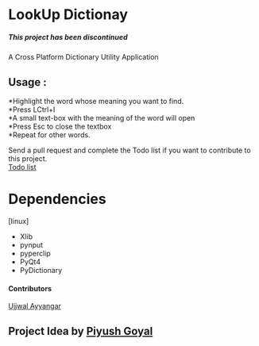 # LookUp Dictionay
<h5> This project has been discontinued </h5>
A Cross Platform Dictionary Utility Application

## Usage :
*Highlight the word whose meaning you want to find.<br/>
*Press LCtrl+I<br/>
*A small text-box with the meaning of the word will open<br/>
*Press Esc to close the textbox<br/>
*Repeat for other words.<br/>

Send a pull request and complete the Todo list if you want to contribute to this project. <br/> 
<a href ="https://github.com/GDGVIT/LookUp_Dictionary/blob/master/Partial/Todo.md"> Todo list<a><br/>

# Dependencies
[linux]
* Xlib
* pynput
* pyperclip
* PyQt4
* PyDictionary

<h4> Contributors </h4> 
<a href="https://github.com/UjjwalAyyangar">Ujjwal Ayyangar </a><br/>
<h2>Project Idea by <a href="https://github.com/PiyushGoyal443">Piyush Goyal</a></h2><br />
